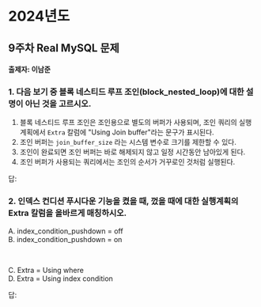 # 2024년도
## 9주차 Real MySQL 문제
#### 출제자: 이남준

### 1. 다음 보기 중 블록 네스티드 루프 조인(block_nested_loop)에 대한 설명이 아닌 것을 고르시오.
1. 블록 네스티드 루프 조인은 조인용으로 별도의 버퍼가 사용되며, 조인 쿼리의 실행 계획에서 `Extra` 칼럼에 "Using Join buffer"라는 문구가 표시된다.
2. 조인 버퍼는 `join_buffer_size` 라는 시스템 변수로 크기를 제한할 수 있다.
3. 조인이 완료되면 조인 버퍼는 바로 해제되지 않고 일정 시간동안 남아있게 된다.
4. 조인 버퍼가 사용되는 쿼리에서는 조인의 순서가 거꾸로인 것처럼 실행된다.

답: 


### 2. 인덱스 컨디션 푸시다운 기능을 켰을 때, 껐을 때에 대한 실행계획의 Extra 칼럼을 올바르게 매칭하시오.
A. index_condition_pushdown = off<br>
B. index_condition_pushdown = on

<br>

C. Extra = Using where<br>
D. Extra = Using index condition

답: 